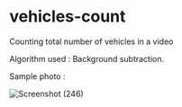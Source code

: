 # vehicles-count
Counting total number of vehicles in a video 

Algorithm used  : Background subtraction.

Sample photo :


![Screenshot (246)](https://user-images.githubusercontent.com/72677009/119787678-14c75100-beef-11eb-8c87-d92bb14de503.png)
